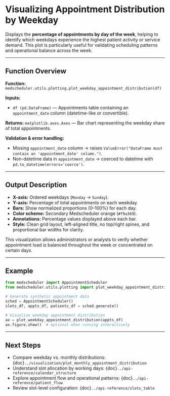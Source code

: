 # Visualizing Appointment Distribution by Weekday

Displays the **percentage of appointments by day of the week**, helping to identify which weekdays experience the highest patient activity or service demand. This plot is particularly useful for validating scheduling patterns and operational balance across the week.

---

## Function Overview
**Function:** `medscheduler.utils.plotting.plot_weekday_appointment_distribution(df)`

**Inputs:**
- `df (pd.DataFrame)` — Appointments table containing an `appointment_date` column (datetime-like or convertible).

**Returns:** `matplotlib.axes.Axes` — Bar chart representing the weekday share of total appointments.

**Validation & error handling:**
- Missing `appointment_date` column → raises `ValueError("DataFrame must contain an 'appointment_date' column.")`.
- Non-datetime data in `appointment_date` → coerced to datetime with `pd.to_datetime(errors='coerce')`.

---

## Output Description
- **X-axis:** Ordered weekdays (`Monday` → `Sunday`).
- **Y-axis:** Percentage of total appointments on each weekday.
- **Bars:** Show normalized proportions (0–100%) for each day.
- **Color scheme:** Secondary Medscheduler orange (`#f9a369`).
- **Annotations:** Percentage values displayed above each bar.
- **Style:** Clean grid layout, left-aligned title, no top/right spines, and proportional bar widths for clarity.

This visualization allows administrators or analysts to verify whether appointment load is balanced throughout the week or concentrated on certain days.

---

## Example
```python
from medscheduler import AppointmentScheduler
from medscheduler.utils.plotting import plot_weekday_appointment_distribution

# Generate synthetic appointment data
sched = AppointmentScheduler()
slots_df, appts_df, patients_df = sched.generate()

# Visualize weekday appointment distribution
ax = plot_weekday_appointment_distribution(appts_df)
ax.figure.show()  # optional when running interactively
```

---

## Next Steps
- Compare weekday vs. monthly distributions: {doc}`../visualization/plot_monthly_appointment_distribution`
- Understand slot allocation by working days: {doc}`../api-reference/calendar_structure`
- Explore appointment flow and operational patterns: {doc}`../api-reference/patient_flow`
- Review slot-level configuration: {doc}`../api-reference/slots_table`
